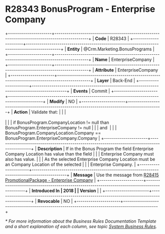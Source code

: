 ﻿---
erp.type: business-rule
erp.entity: Crm.Marketing.BonusPrograms
---

# R28343 BonusProgram - Enterprise Company
+----------------------+-----------------------------------------------------------------------------------------------+
| **Code**             | R28343                                                                                        |
+----------------------+-----------------------------------------------------------------------------------------------+
| **Entity**           | @Crm.Marketing.BonusPrograms                                                                  |
+----------------------+-----------------------------------------------------------------------------------------------+
| **Name**             | EnterpriseCompany                                                                             |
+----------------------+-----------------------------------------------------------------------------------------------+
| **Attribute**        | EnterpriseCompany                                                                             |
+----------------------+-----------------------------------------------------------------------------------------------+
| **Layer**            | Back-End                                                                                      |
+----------------------+-----------------------------------------------------------------------------------------------+
| **Events**           | Commit                                                                                        |
+----------------------+-----------------------------------------------------------------------------------------------+
| **Modify**           | NO                                                                                            |
+----------------------+-----------------------------------------------------------------------------------------------+
| **Action**           | Validate that:                                                                                |
|                      | <br/><br/>                                                                                    |
|                      | if BonusProgram.CompanyLocation != null than BonusProgram.EnterpriseCompany != null           |
|                      | and                                                                                           |
|                      | BonusProgram.CompanyLocation.Company ==  BonusProgram.EnterpriseCompany.Company               |
+----------------------+-----------------------------------------------------------------------------------------------+
| **Description**      | If in the Bonus Program the field Enterprise Company Location has value than the field        |
|                      | Enterprise Company must also has value.                                                       |
|                      | As the selected Enterprise Company Location must be an Company Location of the selected       |
|                      | Enterprise Company.                                                                           |
+----------------------+-----------------------------------------------------------------------------------------------+
| **Message**          | Use the message from [R28415 PromotionalPackage - Enterprise Company](R28415.md)              |
+----------------------+-----------------------------------------------------------------------------------------------+
| **Introduced In      | 2018                                                                                          |
| Version**            |                                                                                               |
+----------------------+-----------------------------------------------------------------------------------------------+
| **Revocable**        | NO                                                                                            |
+----------------------+-----------------------------------------------------------------------------------------------+

*\* For more information about the Business Rules Documentation Template and a short explanation of each column, see
topic [System Business Rules](../templates/template-description-system-business-rules.md).*
